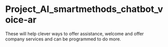# Project_AI_smartmethods_chatbot_voice-ar
These will help clever ways to offer assistance, welcome and offer company services and can be programmed to do more.
